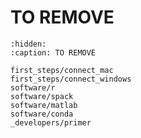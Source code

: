 # TO REMOVE

```{toctree}
:hidden:
:caption: TO REMOVE

first_steps/connect_mac
first_steps/connect_windows
software/r
software/spack
software/matlab
software/conda
_developers/primer
```
